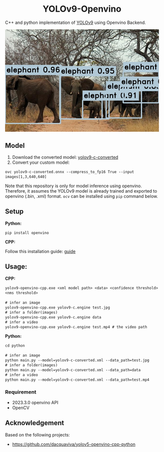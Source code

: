<h1 align="center"><span>YOLOv9-Openvino</span></h1>

C++ and python implementation of [YOLOv9](https://github.com/WongKinYiu/yolov9) using Openvino Backend.

<p align="center" margin: 0 auto;>
  <img src="imgs/result.jpg"/>
</p>

## Model

1. Download the converted model: [yolov9-c-converted](https://drive.google.com/file/d/1eBs2zlPmPoa-K2N4enTG3srXmesKQyM9/view?usp=sharing)
2. Convert your custom model:
``` shell
ovc yolov9-c-converted.onnx --compress_to_fp16 True --input images[1,3,640,640]
```
Note that this repository is only for model inference using openvino. Therefore, it assumes the YOLOv9 model is already trained and exported to openvino (.bin, .xml) format. `ocv` can be installed using `pip` command below.

## Setup

**Python:**
``` shell
pip install openvino
```

**CPP:**

Follow this installation guide: [guide](https://docs.openvino.ai/2023.3/openvino_docs_install_guides_installing_openvino_from_archive_windows.html)

## Usage:

**CPP:**
``` shell
yolov9-openvino-cpp.exe <xml model path> <data> <confidence threshold> <nms threshold>

# infer an image
yolov9-openvino-cpp.exe yolov9-c.engine test.jpg 
# infer a folder(images)
yolov9-openvino-cpp.exe yolov9-c.engine data
# infer a video
yolov9-openvino-cpp.exe yolov9-c.engine test.mp4 # the video path
```

**Python:**

``` shell
cd python

# infer an image
python main.py --model=yolov9-c-converted.xml --data_path=test.jpg
# infer a folder(images)
python main.py --model=yolov9-c-converted.xml --data_path=data
# infer a video
python main.py --model=yolov9-c-converted.xml --data_path=test.mp4
```

### Requirement

- 2023.3.0 openvino API
- OpenCV

## Acknowledgement
Based on the following projects:
- https://github.com/dacquaviva/yolov5-openvino-cpp-python
